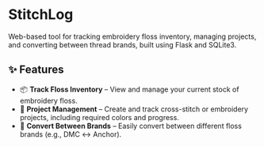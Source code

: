 # StitchLog
Web-based tool for tracking embroidery floss inventory, managing projects, and converting between thread brands, built using Flask and SQLite3.


## ✨ Features

- 📦 **Track Floss Inventory** – View and manage your current stock of embroidery floss.
- 🧵 **Project Management** – Create and track cross-stitch or embroidery projects, including required colors and progress.
- 🔄 **Convert Between Brands** – Easily convert between different floss brands (e.g., DMC ↔ Anchor).